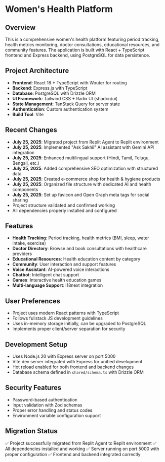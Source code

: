 # Women's Health Platform

## Overview
This is a comprehensive women's health platform featuring period tracking, health metrics monitoring, doctor consultations, educational resources, and community features. The application is built with React + TypeScript frontend and Express backend, using PostgreSQL for data persistence.

## Project Architecture
- **Frontend**: React 18 + TypeScript with Wouter for routing
- **Backend**: Express.js with TypeScript
- **Database**: PostgreSQL with Drizzle ORM
- **UI Framework**: Tailwind CSS + Radix UI (shadcn/ui)
- **State Management**: TanStack Query for server state
- **Authentication**: Custom authentication system
- **Build Tool**: Vite

## Recent Changes
- **July 25, 2025**: Migrated project from Replit Agent to Replit environment
- **July 25, 2025**: Implemented "Ask Sakhii" AI assistant with Gemini API integration
- **July 25, 2025**: Enhanced multilingual support (Hindi, Tamil, Telugu, Bengali, etc.)
- **July 25, 2025**: Added comprehensive SEO optimization with structured data
- **July 25, 2025**: Created e-commerce shop for health & hygiene products
- **July 25, 2025**: Organized file structure with dedicated AI and health components
- **July 25, 2025**: Set up favicon and Open Graph meta tags for social sharing
- Project structure validated and confirmed working
- All dependencies properly installed and configured

## Features
- **Health Tracking**: Period tracking, health metrics (BMI, sleep, water intake, exercise)
- **Doctor Directory**: Browse and book consultations with healthcare providers  
- **Educational Resources**: Health education content by category
- **Community**: User interaction and support features
- **Voice Assistant**: AI-powered voice interactions
- **Chatbot**: Intelligent chat support
- **Games**: Interactive health education games
- **Multi-language Support**: i18next integration

## User Preferences
- Project uses modern React patterns with TypeScript
- Follows fullstack JS development guidelines
- Uses in-memory storage initially, can be upgraded to PostgreSQL
- Implements proper client/server separation for security

## Development Setup
- Uses Node.js 20 with Express server on port 5000
- Vite dev server integrated with Express for unified development
- Hot reload enabled for both frontend and backend changes
- Database schema defined in `shared/schema.ts` with Drizzle ORM

## Security Features
- Password-based authentication
- Input validation with Zod schemas
- Proper error handling and status codes
- Environment variable configuration support

## Migration Status
✅ Project successfully migrated from Replit Agent to Replit environment
✅ All dependencies installed and working
✅ Server running on port 5000 with proper configuration
✅ Frontend and backend integrated correctly